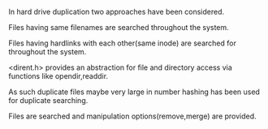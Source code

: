 In hard drive duplication two approaches have been considered.

Files having same filenames are searched throughout the system.

Files having hardlinks with each other(same inode) are searched for throughout the system.

<dirent.h> provides an abstraction for file and directory access via functions like opendir,readdir.

As such duplicate files maybe very large in number hashing has been used for duplicate searching.

Files are searched and manipulation options(remove,merge) are provided.
